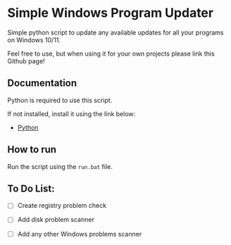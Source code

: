 # Simple Windows Program Updater

Simple python script to update any available updates for all your programs on Windows 10/11.

Feel free to use, but when using it for your own projects please link this Github page!


## Documentation

Python is required to use this script.

If not installed, install it using the link below:

- [Python](https://www.python.org)


## How to run

Run the script using the `run.bat` file.

## To Do List:

- [ ]  Create registry problem check
- [ ]  Add disk problem scanner
- [ ]  Add any other Windows problems scanner

